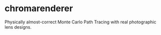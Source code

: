 chromarenderer
==============

Physically almost-correct Monte Carlo Path Tracing with real photographic lens designs.

